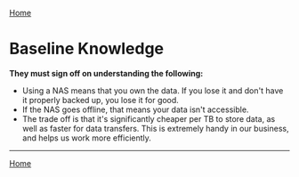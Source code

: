 [Home](index)
# Baseline Knowledge

**They must sign off on understanding the following:**

- Using a NAS means that you own the data. If you lose it and don't have it properly backed up, you lose it for good.
- If the NAS goes offline, that means your data isn't accessible.
- The trade off is that it's significantly cheaper per TB to store data, as well as faster for data transfers. This is extremely handy in our business, and helps us work more efficiently.

---
[Home](index)